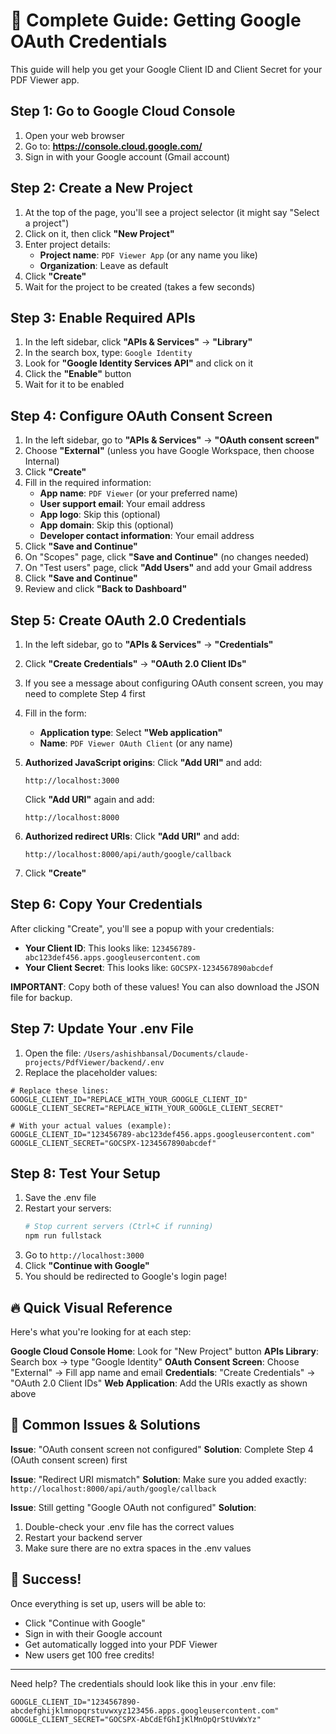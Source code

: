 # 🚀 Complete Guide: Getting Google OAuth Credentials

This guide will help you get your Google Client ID and Client Secret for your PDF Viewer app.

## Step 1: Go to Google Cloud Console

1. Open your web browser
2. Go to: **https://console.cloud.google.com/**
3. Sign in with your Google account (Gmail account)

## Step 2: Create a New Project

1. At the top of the page, you'll see a project selector (it might say "Select a project")
2. Click on it, then click **"New Project"**
3. Enter project details:
   - **Project name**: `PDF Viewer App` (or any name you like)
   - **Organization**: Leave as default
4. Click **"Create"**
5. Wait for the project to be created (takes a few seconds)

## Step 3: Enable Required APIs

1. In the left sidebar, click **"APIs & Services"** → **"Library"**
2. In the search box, type: `Google Identity`
3. Look for **"Google Identity Services API"** and click on it
4. Click the **"Enable"** button
5. Wait for it to be enabled

## Step 4: Configure OAuth Consent Screen

1. In the left sidebar, go to **"APIs & Services"** → **"OAuth consent screen"**
2. Choose **"External"** (unless you have Google Workspace, then choose Internal)
3. Click **"Create"**
4. Fill in the required information:
   - **App name**: `PDF Viewer` (or your preferred name)
   - **User support email**: Your email address
   - **App logo**: Skip this (optional)
   - **App domain**: Skip this (optional)
   - **Developer contact information**: Your email address
5. Click **"Save and Continue"**
6. On "Scopes" page, click **"Save and Continue"** (no changes needed)
7. On "Test users" page, click **"Add Users"** and add your Gmail address
8. Click **"Save and Continue"**
9. Review and click **"Back to Dashboard"**

## Step 5: Create OAuth 2.0 Credentials

1. In the left sidebar, go to **"APIs & Services"** → **"Credentials"**
2. Click **"Create Credentials"** → **"OAuth 2.0 Client IDs"**
3. If you see a message about configuring OAuth consent screen, you may need to complete Step 4 first
4. Fill in the form:
   - **Application type**: Select **"Web application"**
   - **Name**: `PDF Viewer OAuth Client` (or any name)
   
5. **Authorized JavaScript origins**: Click **"Add URI"** and add:
   ```
   http://localhost:3000
   ```
   Click **"Add URI"** again and add:
   ```
   http://localhost:8000
   ```

6. **Authorized redirect URIs**: Click **"Add URI"** and add:
   ```
   http://localhost:8000/api/auth/google/callback
   ```

7. Click **"Create"**

## Step 6: Copy Your Credentials

After clicking "Create", you'll see a popup with your credentials:

- **Your Client ID**: This looks like: `123456789-abc123def456.apps.googleusercontent.com`
- **Your Client Secret**: This looks like: `GOCSPX-1234567890abcdef`

**IMPORTANT**: Copy both of these values! You can also download the JSON file for backup.

## Step 7: Update Your .env File

1. Open the file: `/Users/ashishbansal/Documents/claude-projects/PdfViewer/backend/.env`
2. Replace the placeholder values:

```env
# Replace these lines:
GOOGLE_CLIENT_ID="REPLACE_WITH_YOUR_GOOGLE_CLIENT_ID"
GOOGLE_CLIENT_SECRET="REPLACE_WITH_YOUR_GOOGLE_CLIENT_SECRET"

# With your actual values (example):
GOOGLE_CLIENT_ID="123456789-abc123def456.apps.googleusercontent.com"
GOOGLE_CLIENT_SECRET="GOCSPX-1234567890abcdef"
```

## Step 8: Test Your Setup

1. Save the .env file
2. Restart your servers:
   ```bash
   # Stop current servers (Ctrl+C if running)
   npm run fullstack
   ```
3. Go to `http://localhost:3000`
4. Click **"Continue with Google"**
5. You should be redirected to Google's login page!

## 🔥 Quick Visual Reference

Here's what you're looking for at each step:

**Google Cloud Console Home**: Look for "New Project" button
**APIs Library**: Search box → type "Google Identity" 
**OAuth Consent Screen**: Choose "External" → Fill app name and email
**Credentials**: "Create Credentials" → "OAuth 2.0 Client IDs"
**Web Application**: Add the URIs exactly as shown above

## 🚨 Common Issues & Solutions

**Issue**: "OAuth consent screen not configured"
**Solution**: Complete Step 4 (OAuth consent screen) first

**Issue**: "Redirect URI mismatch" 
**Solution**: Make sure you added exactly: `http://localhost:8000/api/auth/google/callback`

**Issue**: Still getting "Google OAuth not configured"
**Solution**: 
1. Double-check your .env file has the correct values
2. Restart your backend server
3. Make sure there are no extra spaces in the .env values

## 🎉 Success!

Once everything is set up, users will be able to:
- Click "Continue with Google" 
- Sign in with their Google account
- Get automatically logged into your PDF Viewer
- New users get 100 free credits!

---

Need help? The credentials should look like this in your .env file:
```
GOOGLE_CLIENT_ID="1234567890-abcdefghijklmnopqrstuvwxyz123456.apps.googleusercontent.com"
GOOGLE_CLIENT_SECRET="GOCSPX-AbCdEfGhIjKlMnOpQrStUvWxYz"
```